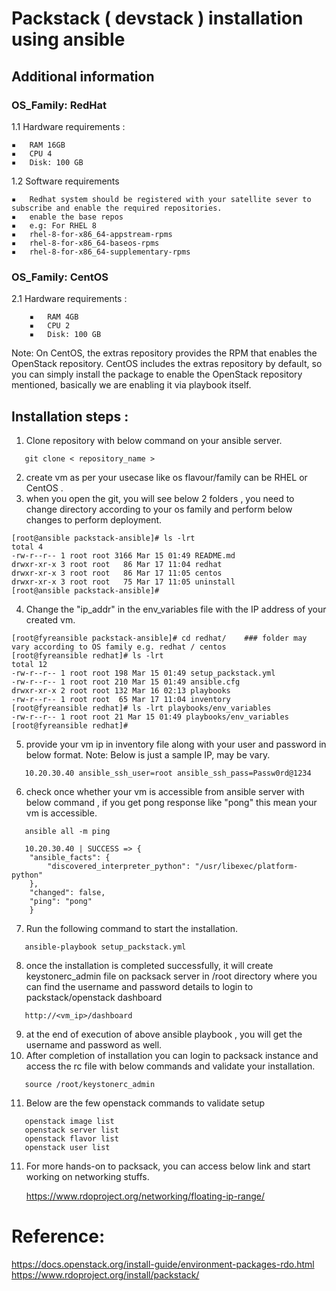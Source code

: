 # Packstack ( devstack ) installation using ansible
## Additional information
### OS_Family: RedHat
1.1 Hardware requirements :

	▪	RAM 16GB
	▪	CPU 4
	▪	Disk: 100 GB

1.2 Software requirements 

	▪	Redhat system should be registered with your satellite sever to subscribe and enable the required repositories.
	▪	enable the base repos 
	▪	e.g: For RHEL 8
	▪	rhel-8-for-x86_64-appstream-rpms
	▪	rhel-8-for-x86_64-baseos-rpms
	▪	rhel-8-for-x86_64-supplementary-rpms    
	
### OS_Family: CentOS
2.1  Hardware requirements :

		▪	RAM 4GB
		▪	CPU 2
		▪	Disk: 100 GB

Note: On CentOS, the extras repository provides the RPM that enables the OpenStack repository. CentOS includes the extras repository by default, so you can simply install the package to enable the OpenStack repository mentioned, basically we are enabling it via playbook itself.     

## Installation steps :

1. Clone repository with below command on your ansible server.
```
   git clone < repository_name > 
```      
2. create vm as per your usecase like os flavour/family can  be RHEL or CentOS .
3. when you open the git, you will see below 2 folders , you need to change directory according to your os family and perform below changes to perform deployment.
```
[root@ansible packstack-ansible]# ls -lrt
total 4
-rw-r--r-- 1 root root 3166 Mar 15 01:49 README.md
drwxr-xr-x 3 root root   86 Mar 17 11:04 redhat
drwxr-xr-x 3 root root   86 Mar 17 11:05 centos
drwxr-xr-x 3 root root   75 Mar 17 11:05 uninstall
[root@ansible packstack-ansible]# 
```
4. Change the "ip_addr" in the env_variables file with the IP address of your created vm.
```
[root@fyreansible packstack-ansible]# cd redhat/	### folder may vary according to OS family e.g. redhat / centos
[root@fyreansible redhat]# ls -lrt
total 12
-rw-r--r-- 1 root root 198 Mar 15 01:49 setup_packstack.yml
-rw-r--r-- 1 root root 210 Mar 15 01:49 ansible.cfg
drwxr-xr-x 2 root root 132 Mar 16 02:13 playbooks
-rw-r--r-- 1 root root  65 Mar 17 11:04 inventory
[root@fyreansible redhat]# ls -lrt playbooks/env_variables 
-rw-r--r-- 1 root root 21 Mar 15 01:49 playbooks/env_variables
[root@fyreansible redhat]# 

``` 
5. provide your vm ip in inventory file along with your user and password in below format. Note: Below is just a sample IP, may be vary. 
```
   10.20.30.40 ansible_ssh_user=root ansible_ssh_pass=Passw0rd@1234
```   
6. check once whether your vm is accessible from ansible server with below command , if you get pong response like "pong" this mean your vm is accessible.
```   
   ansible all -m ping
   
   10.20.30.40 | SUCCESS => {
    "ansible_facts": {
        "discovered_interpreter_python": "/usr/libexec/platform-python"
    },
    "changed": false,
    "ping": "pong"
    }
```   
7. Run the following command to start the installation.
```
   ansible-playbook setup_packstack.yml
```
8. once the installation is completed successfully, it will create keystonerc_admin file on packsack server in /root directory where you can find the username and password details to login to packstack/openstack dashboard
```
   http://<vm_ip>/dashboard
```   
9. at the end of execution of above ansible playbook , you will get the username and password as well.
10. After completion of installation you can login to packsack instance and access the rc file with below commands and validate your installation.
```     
   source /root/keystonerc_admin
```
11. Below are the few openstack commands to validate setup
```
   openstack image list
   openstack server list
   openstack flavor list
   openstack user list
```
11. For more hands-on to packsack, you can access below link and start working on networking stuffs.

    https://www.rdoproject.org/networking/floating-ip-range/


# Reference:

https://docs.openstack.org/install-guide/environment-packages-rdo.html
https://www.rdoproject.org/install/packstack/
